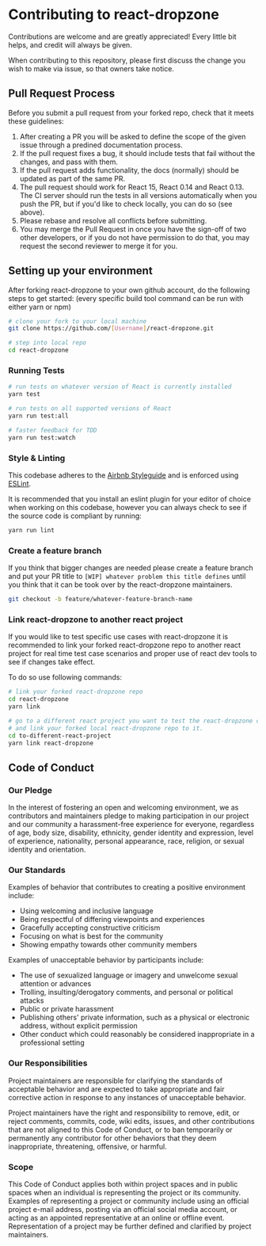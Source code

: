# Contributing to react-dropzone
Contributions are welcome and are greatly appreciated! Every little bit helps, and credit will
always be given.

When contributing to this repository, please first discuss the change you wish to make via issue,
so that owners take notice.

## Pull Request Process
Before you submit a pull request from your forked repo, check that it meets these guidelines:

1. After creating a PR you will be asked to define the scope of the given issue through a predined documentation process.
2. If the pull request fixes a bug, it should include tests that fail without the changes, and pass
with them.
3. If the pull request adds functionality, the docs (normally) should be updated as part of the same PR.
4. The pull request should work for React 15, React 0.14 and React 0.13. The CI server should run the
tests in all versions automatically when you push the PR, but if you'd like to check locally, you
can do so (see above).
5. Please rebase and resolve all conflicts before submitting.
6. You may merge the Pull Request in once you have the sign-off of two other developers, or if you 
   do not have permission to do that, you may request the second reviewer to merge it for you.

## Setting up your environment

After forking react-dropzone to your own github account, do the following steps to get started:
(every specific build tool command can be run with either yarn or npm)

```bash
# clone your fork to your local machine
git clone https://github.com/[Username]/react-dropzone.git

# step into local repo
cd react-dropzone
```

### Running Tests

```bash
# run tests on whatever version of React is currently installed
yarn test
```

```bash
# run tests on all supported versions of React
yarn run test:all
```

```bash
# faster feedback for TDD
yarn run test:watch
```
### Style & Linting

This codebase adheres to the [Airbnb Styleguide](https://github.com/airbnb/javascript) and is
enforced using [ESLint](http://eslint.org/).

It is recommended that you install an eslint plugin for your editor of choice when working on this
codebase, however you can always check to see if the source code is compliant by running:

```bash
yarn run lint
```

### Create a feature branch
If you think that bigger changes are needed please create a feature branch and put your PR title
to `[WIP] whatever problem this title defines` until you think that it can be took over by the
react-dropzone maintainers.

```bash
git checkout -b feature/whatever-feature-branch-name
```

### Link react-dropzone to another react project
If you would like to test specific use cases with react-dropzone it is recommended to
link your forked react-dropzone repo to another react project for real time test case
scenarios and proper use of react dev tools to see if changes take effect.

To do so use following commands:

``` bash
# link your forked react-dropzone repo
cd react-dropzone
yarn link
```

``` bash
# go to a different react project you want to test the react-dropzone component
# and link your forked local react-dropzone repo to it.
cd to-different-react-project
yarn link react-dropzone
```

## Code of Conduct

### Our Pledge

In the interest of fostering an open and welcoming environment, we as
contributors and maintainers pledge to making participation in our project and
our community a harassment-free experience for everyone, regardless of age, body
size, disability, ethnicity, gender identity and expression, level of experience,
nationality, personal appearance, race, religion, or sexual identity and
orientation.

### Our Standards

Examples of behavior that contributes to creating a positive environment
include:

* Using welcoming and inclusive language
* Being respectful of differing viewpoints and experiences
* Gracefully accepting constructive criticism
* Focusing on what is best for the community
* Showing empathy towards other community members

Examples of unacceptable behavior by participants include:

* The use of sexualized language or imagery and unwelcome sexual attention or
advances
* Trolling, insulting/derogatory comments, and personal or political attacks
* Public or private harassment
* Publishing others' private information, such as a physical or electronic
  address, without explicit permission
* Other conduct which could reasonably be considered inappropriate in a
  professional setting

### Our Responsibilities

Project maintainers are responsible for clarifying the standards of acceptable
behavior and are expected to take appropriate and fair corrective action in
response to any instances of unacceptable behavior.

Project maintainers have the right and responsibility to remove, edit, or
reject comments, commits, code, wiki edits, issues, and other contributions
that are not aligned to this Code of Conduct, or to ban temporarily or
permanently any contributor for other behaviors that they deem inappropriate,
threatening, offensive, or harmful.

### Scope

This Code of Conduct applies both within project spaces and in public spaces
when an individual is representing the project or its community. Examples of
representing a project or community include using an official project e-mail
address, posting via an official social media account, or acting as an appointed
representative at an online or offline event. Representation of a project may be
further defined and clarified by project maintainers.
